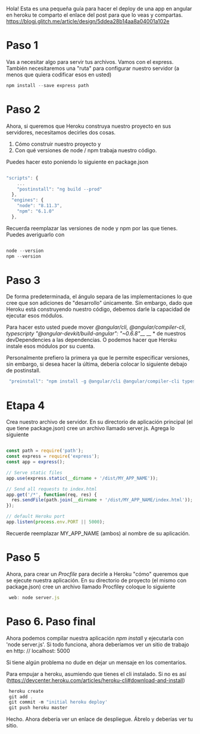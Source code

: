 Hola! Esta es una pequeña guía para hacer el deploy de una app en angular en heroku
te comparto el enlace del post para que lo veas y compartas. 
https://blogj.glitch.me/article/design/5ddea28b14aa8a04001a102e

# Paso 1
Vas a necesitar algo para servir tus archivos. Vamos con el express. También necesitaremos una "ruta" para configurar nuestro servidor (a menos que quiera codificar esos en usted)

```js
npm install --save express path
```

# Paso 2
Ahora, si queremos que Heroku construya nuestro proyecto en sus servidores, necesitamos decirles dos cosas.

1. Cómo construir nuestro proyecto y 
2. Con qué versiones de node / npm trabaja nuestro código.

Puedes hacer esto poniendo lo siguiente en package.json

```javascript

"scripts": {
    ...
    "postinstall": "ng build --prod"
  },
  "engines": {
    "node": "8.11.3",
    "npm": "6.1.0"
  },

```

Recuerda reemplazar las versiones de node y npm por las que tienes. 
Puedes averiguarlo con

```js

node --version
npm --version
```
# Paso 3
De forma predeterminada, el ángulo separa de las implementaciones lo que cree que son adiciones de "desarrollo" únicamente. Sin embargo, dado que Heroku está construyendo nuestro código, debemos darle la capacidad de ejecutar esos módulos.

Para hacer esto usted puede mover *@angular/cli, @angular/compiler-cli*, *typescripty* *"@angular-devkit/build-angular": "~0.6.8"*__ __ * de nuestros devDependencies a las dependencias. O podemos hacer que Heroku instale esos módulos por su cuenta.

Personalmente prefiero la primera ya que le permite especificar versiones, sin embargo, si desea hacer la última, debería colocar lo siguiente debajo de postinstall.

```javascript
 "preinstall": "npm install -g @angular/cli @angular/compiler-cli typescript",
```

# Etapa 4

Crea nuestro archivo de servidor. En su directorio de aplicación principal (el que tiene package.json) cree un archivo llamado server.js. Agrega lo siguiente


```js

const path = require('path');
const express = require('express');
const app = express();

// Serve static files
app.use(express.static(__dirname + '/dist/MY_APP_NAME'));

// Send all requests to index.html
app.get('/*', function(req, res) {
  res.sendFile(path.join(__dirname + '/dist/MY_APP_NAME/index.html'));
});

// default Heroku port
app.listen(process.env.PORT || 5000);

```

Recuerde reemplazar MY_APP_NAME (ambos) al nombre de su aplicación.

# Paso 5

Ahora, para crear un *Procfile* para decirle a Heroku "cómo" queremos que se ejecute nuestra aplicación. En su directorio de proyecto (el mismo con package.json) cree un archivo llamado Procfiley coloque lo siguiente

```javascript
 web: node server.js
```

# Paso 6. Paso final

Ahora podemos compilar nuestra aplicación *npm install* y ejecutarla con 'node server.js'. 
Si todo funciona, ahora deberíamos ver un sitio de trabajo en http: // localhost: 5000

Si tiene algún problema no dude en dejar un mensaje en los comentarios.

Para empujar a heroku, asumiendo que tienes el cli instalado. 
Si no es así (https://devcenter.heroku.com/articles/heroku-cli#download-and-install)

```javascript
 heroku create
 git add .
 git commit -m "initial heroku deploy'
 git push heroku master
```

Hecho. Ahora debería ver un enlace de despliegue. Ábrelo y deberías ver tu sitio.
